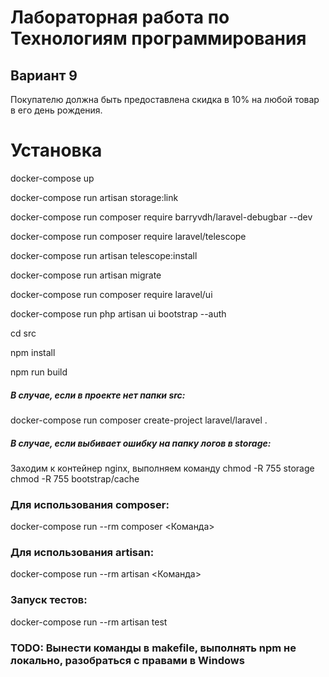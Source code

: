# Лабораторная работа по Технологиям программирования
## Вариант 9
Покупателю должна быть предоставлена скидка в 10% на любой
товар в его день рождения.

# Установка

docker-compose up

docker-compose run artisan storage:link

docker-compose run composer require barryvdh/laravel-debugbar --dev

docker-compose run composer require laravel/telescope

docker-compose run artisan telescope:install

docker-compose run artisan migrate

docker-compose run composer require laravel/ui

docker-compose run php artisan ui bootstrap --auth

cd src

npm install

npm run build

##### В случае, если в проекте нет папки src:

docker-compose run composer create-project laravel/laravel .

##### В случае, если выбивает ошибку на папку логов в storage:
Заходим к контейнер nginx, выполняем команду
chmod -R 755 storage
chmod -R 755 bootstrap/cache

### Для использования composer:
docker-compose run --rm composer <Команда>
### Для использования artisan:
docker-compose run --rm artisan <Команда>
### Запуск тестов:
docker-compose run --rm artisan test

### TODO: Вынести команды в makefile, выполнять npm не локально, разобраться с правами в Windows
